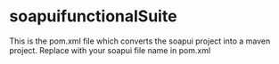 # soapuifunctionalSuite

This is the pom.xml file which converts the soapui project into a maven project. Replace with your soapui file name in pom.xml
